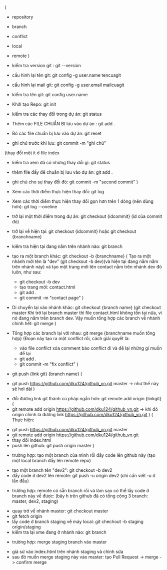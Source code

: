 ( 
- repository
- branch
- conflict
- local
- remote )

- kiểm tra version git : git --version

- cấu hình lại tên git: git config -g user.name tencuagit
- cấu hình lại mail git: git config -g user.email mailcuagit
- kiểm tra tên git: git config user.name

- Khởi tạo Repo: git init
- kiểm tra các thay đổi trong dự án: git status
- Thêm các FILE CHUẨN BỊ lưu vào dự án : git add .
- Bỏ các file chuẩn bị lưu vào dự án: git reset
- ghi chú trước khi lưu: git commit -m "ghi chú" 

(thay đổi một ít ở file index
  - kiểm tra xem đã có những thay dổi gì: git status
  - thêm file đấy để chuẩn bị lưu vào dự án: git add .
  - ghi chú cho sự thay đổi đó: git commit -m "second commit"
)

- Xem các thời điểm thực hiện thay đổi: git log 
- Xem các thời điểm thực hiện thay đổi gọn hơn trên 1 dòng (nên dùng hơn): git log --oneline

- trở lại một thời điểm trong dự án: git checkout {idcommit} (id của commit đó)
- trở lại về hiện tại: git checkout {idcommit} hoặc git checkout {branchname}

- kiểm tra hiện tại đang nằm trên nhánh nào: git branch
- tạo ra một branch khác: git checkout -b {branchname}
( Tạo ra một nhánh mới tên là "dev" (git checkout -b dev)(và hiện tại đang nằm nằm trên nhánh này) và tạo một trang mới tên contact nằm trên nhánh dev đó luôn, như sau:
  + git checkout -b dev
  + tạo trang mới: contact.html
  + git add .
  + git commit -m "contact page"
)


- Di chuyển lại vào nhánh khác: git checkout {branch name}
(git checkout master
Khi trở lại branch master thì file contact.html không tồn tại nữa, vì nó đang nằm trên branch dev.
Vậy muốn tổng hợp các branch về nhánh chính hết: git merge
)
- Tổng hợp các branch lại với nhau: git merge {branchname muốn tổng hợp}
(Đoạn này tạo ra một conflict rồi, cách giải quyết là:
  + vào file conflict xóa comment báo conflict đi và để lại những gì muốn để lại
  + git add .
  + git commit -m "fix conflict"
)

<!-- làm việc với github -->
- git push {link git} {branch name}
( 
+ git push https://github.com/dku124/github_vn.git master -> như thế này sẽ hơi dài
)
- đổi đường link git thành cú pháp ngắn hơn: git remote add origin {linkgit}
(
- git remote add origin https://github.com/dku124/github_vn.git -> khi đó origin chính là đường link https://github.com/dku124/github_vn.git
)
( Thực hiện: 
+ git push https://github.com/dku124/github_vn.git master
+ git remote add origin https://github.com/dku124/github_vn.git
+ thay đổi index.html
+ push lên github: git push origin master
)

- trường hợp: tạo một branch của mình rồi đẩy code lên github này
(tạo một local branch đẩy lên remote repo)
+  tạo một branch tên "dev2": git checkout -b dev2
+  đẩy code ở dev2 lên remote: git push -u origin dev2 (chỉ cần viết -u ở lần đầu)

- trường hợp: remote có sẵn branch rồi và làm sao có thể lấy code ở branch này về được: 
(bây h trên github đã có tổng cộng 3 branch: master, dev2, staging)
+ quay trở về nhánh master: git checkout master
+ git fetch origin
+ lấy code ở branch staging về máy local: git chechout -b staging origin/staging
+ kiểm tra lại xme đang ở nhánh nào: git branch

- trường hợp: merge staging branch vào master
+ giả sử vào index.html trên nhánh staging và chỉnh sửa
+ sau đó muốn merge staging này vào master: tạo Pull Request -> merge -> confirm merge
